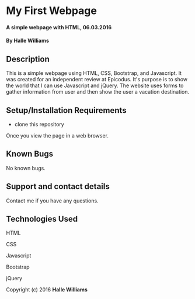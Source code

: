 # My First Webpage

#### A simple webpage with HTML, 06.03.2016

#### By **Halle Williams**

## Description

This is a simple webpage using HTML, CSS, Bootstrap, and Javascript. It was created for an independent review at Epicodus. It's purpose is to show the world that I can use Javascript and jQuery. The website uses forms to gather information from user and then show the user a vacation destination.

## Setup/Installation Requirements

* clone this repository


Once you view the page in a web browser.

## Known Bugs

No known bugs.

## Support and contact details

Contact me if you have any questions.

## Technologies Used

HTML

CSS

Javascript

Bootstrap

jQuery


Copyright (c) 2016 **Halle Williams**
